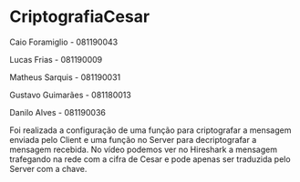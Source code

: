# CriptografiaCesar

Caio Foramiglio - 081190043

Lucas Frias - 081190009

Matheus Sarquis - 081190031

Gustavo Guimarães - 081180013

Danilo Alves - 081190036

Foi realizada a configuração de uma função para criptografar a mensagem enviada pelo Client e uma função no Server para decriptografar a mensagem recebida. No vídeo podemos ver no Hireshark a mensagem trafegando na rede com a cifra de Cesar e pode apenas ser traduzida pelo Server com a chave.
